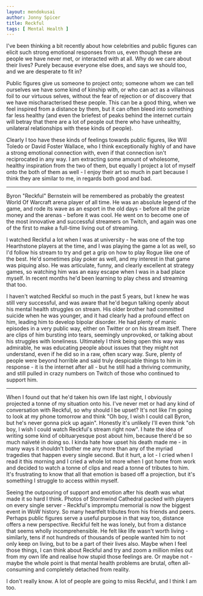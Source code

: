 ```yaml
---
layout: mendokusai
author: Jonny Spicer
title: Reckful
tags: [ Mental Health ]
---
```

I've been thinking a bit recently about how celebrities and public figures can elicit such strong emotional responses from us, even though these are people we have never met, or
interacted with at all. Why do we care about their lives? Purely because everyone else does, and says we should too, and we are desperate to fit in?

Public figures give us someone to project onto; someone whom we can tell ourselves we have some kind of kinship with, or who can act as a villainous foil to our virtuous selves,
without the fear of rejection or of discovery that we have mischaracterised these people. This can be a good thing, when we feel inspired from a distance by them, but it can
often bleed into something far less healthy (and even the briefest of peaks behind the internet curtain will betray that there are a lot of people out there who have unhealthy,
unilateral relationships with these kinds of people).

Clearly I too have these kinds of feelings towards public figures, like Will Toledo or David Foster Wallace, who I think exceptionally highly of and have a strong emotional connection
with, even if that connection isn't reciprocated in any way. I am extracting some amount of wholesome, healthy inspiration from the two of them, but equally I project a lot of myself
onto the both of them as well - I enjoy their art so much in part because I think they are similar to me, in regards both good and bad.

___

Byron "Reckful" Bernstein will be remembered as probably the greatest World Of Warcraft arena player of all time. He was an absolute legend of the game, and rode its wave as an esport
in the old days - before all the prize money and the arenas - before it was cool. He went on to become one of the most innovative and successful streamers on Twitch, and again was
one of the first to make a full-time living out of streaming.

I watched Reckful a lot when I was at university - he was one of the top Hearthstone players at the time, and I was playing the game a lot as well, so I'd follow his stream to try and get a
grip on how to play Rogue like one of the best. He'd sometimes play poker as well, and my interest in that game was piquing also. He was articulate, funny, and clearly
excellent at strategy games, so watching him was an easy escape when I was in a bad place myself. In recent months he'd been learning to play chess and streaming that too.

I haven't watched Reckful so much in the past 5 years, but I knew he was still very successful, and was aware that he'd begun talking openly about his mental health struggles on
stream. His older brother had committed suicide when he was younger, and it had clearly had a profound effect on him, leading him to develop bipolar disorder. He had plenty of manic
episodes in a very public way, either on Twitter or on his stream itself. There are clips of him bursting into tears, seemingly unprovoked, or talking about his struggles with loneliness.
Ultimately I think being open this way was admirable, he was educating people about issues that they might not understand, even if he did so in a raw, often scary way. Sure, plenty
of people were beyond horrible and said truly despicable things to him in response - it is the internet after all - but he still had a thriving community, and still pulled in
crazy numbers on Twitch of those who continued to support him.

___

When I found out that he'd taken his own life last night, I obviously projected a tonne of my situation onto his. I've never met or had any kind of conversation with
Reckful, so why should I be upset? It's not like I'm going to look at my phone tomorrow and think "Oh boy, I wish I could call Byron, but he's never gonna pick up again". Honestly
it's unlikely I'll even think "oh boy, I wish I could watch Reckful's stream right now". I hate the idea of writing some kind of obituaryesque post about him, because there'd be
so much naïveté in doing so. I kinda hate how upset his death made me - in many ways it shouldn't bother me any more than any of the myriad tragedies that happen every single second.
But it hurt, a lot - I cried when I read it this morning and I cried a whole lot more when I got home from work and decided to watch a tonne of clips and read a tonne of tributes to
him. It's frustrating to know that all that emotion is based off a projection, but it's something I struggle to access within myself.

Seeing the outpouring of support and emotion after his death was what made it so hard I think. Photos of Stormwind Cathedral packed with players on every single server - Reckful's
impromptu memorial is now the biggest event in WoW history. So many heartfelt tributes from his friends and peers. Perhaps public figures serve a useful purpose in that way too,
distance offers a new perspective. Reckful felt he was lonely, but from a distance that seems wholly incomprehensible. He felt like life wasn't worth living - similarly, tens if not
hundreds of thousands of people wanted him to not only keep on living, but to be a part of their lives also. Maybe when I feel those things, I can think about Reckful and try and
zoom a million miles out from my own life and realise how stupid those feelings are. Or maybe not - maybe the whole point is that mental health problems are brutal, often
all-consuming and completely detached from reality.

I don't really know. A lot of people are going to miss Reckful, and I think I am too.
